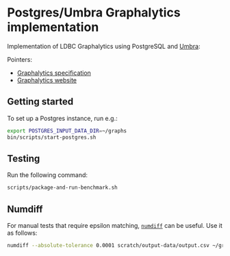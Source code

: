 # Postgres/Umbra Graphalytics implementation

Implementation of LDBC Graphalytics using PostgreSQL and [Umbra](https://umbra-db.com/):

Pointers:

* [Graphalytics specification](https://ldbcouncil.org/ldbc_graphalytics_docs/graphalytics_spec.pdf)
* [Graphalytics website](https://ldbcouncil.org/benchmarks/graphalytics/)

## Getting started

To set up a Postgres instance, run e.g.:

```bash
export POSTGRES_INPUT_DATA_DIR=~/graphs
bin/scripts/start-postgres.sh
```

## Testing

Run the following command:

```bash
scripts/package-and-run-benchmark.sh
```

## Numdiff

For manual tests that require epsilon matching, [`numdiff`](https://www.nongnu.org/numdiff/) can be useful. Use it as follows:

```bash
numdiff --absolute-tolerance 0.0001 scratch/output-data/output.csv ~/graphs/pr-directed-test-PR
```



